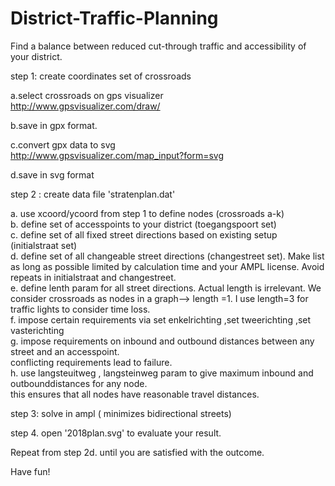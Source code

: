# District-Traffic-Planning
Find a balance between reduced cut-through traffic and accessibility of your district.  

step 1: create coordinates set of crossroads     

a.select crossroads on gps visualizer   
http://www.gpsvisualizer.com/draw/ 

b.save in gpx format.

c.convert gpx data to svg  
http://www.gpsvisualizer.com/map_input?form=svg  

d.save in svg format  

step 2 : create data file 'stratenplan.dat'  

a. use xcoord/ycoord from step 1 to define nodes (crossroads a-k)     
b. define set of accesspoints to your district (toegangspoort set)   
c. define set of all fixed street directions based on existing setup (initialstraat set)  
d. define set of all changeable street directions (changestreet set). Make list as long as possible limited by calculation time and your AMPL license. Avoid repeats in initialstraat and changestreet.      
e. define lenth param for all street directions. Actual length is irrelevant. We consider crossroads as nodes in a graph--> length =1. I use length=3 for traffic lights to consider time loss.       
f. impose certain requirements via set enkelrichting ,set tweerichting ,set vasterichting   
g. impose requirements on inbound and outbound distances between any street and an accesspoint.   
   conflicting requirements lead to failure.    
h. use langsteuitweg , langsteinweg param to give maximum inbound and outbounddistances for any node.  
	this ensures that all nodes have reasonable travel distances.  

step 3: solve in ampl ( minimizes bidirectional streets) 

step 4. open '2018plan.svg' to evaluate your result.   

Repeat from step 2d. until you are satisfied with the outcome. 

Have fun!
